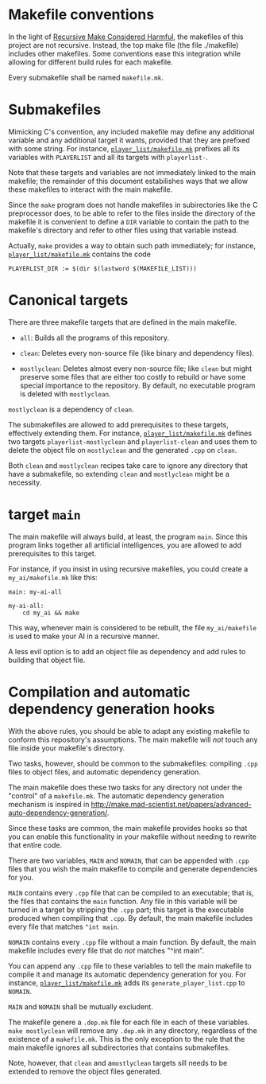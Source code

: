 Makefile conventions
====================

In the light of
[Recursive Make Considered Harmful](http://aegis.sourceforge.net/auug97.pdf),
the makefiles of this project are not recursive.
Instead, the top make file (the file ./makefile)
includes other makefiles.
Some conventions ease this integration
while allowing for different build rules for each makefile.

Every submakefile shall be named `makefile.mk`.

Submakefiles
============

Mimicking C's convention,
any included makefile may define any additional variable
and any additional target it wants,
provided that they are prefixed with some string.
For instance, [`player_list/makefile.mk`][]
prefixes all its variables with `PLAYERLIST`
and all its targets with `playerlist-`.

Note that these targets and variables are not immediately linked
to the main makefile;
the remainder of this document estabilishes ways that we allow
these makefiles to interact with the main makefile.

Since the `make` program does not handle makefiles in subirectories
like the C preprocessor does,
to be able to refer to the files inside the directory of the makefile
it is convenient to define a `DIR` variable
to contain the path to the makefile's directory
and refer to other files using that variable instead.

Actually, `make` provides a way to obtain such path immediately;
for instance, [`player_list/makefile.mk`][]
contains the code

    PLAYERLIST_DIR := $(dir $(lastword $(MAKEFILE_LIST)))

Canonical targets
=================

There are three makefile targets that are defined in the main makefile.
-   `all`:
    Builds all the programs of this repository.

-   `clean`:
    Deletes every non-source file
    (like binary and dependency files).

-   `mostlyclean`:
    Deletes almost every non-source file;
    like `clean` but might preserve some files
    that are either too costly to rebuild
    or have some special importance to the repository.
    By default, no executable program is deleted with `mostlyclean`.

`mostlyclean` is a dependency of `clean`.

The submakefiles are allowed to add prerequisites to these targets,
effectively extending them.
For instance, [`player_list/makefile.mk`][]
defines two targets `playerlist-mostlyclean` and `playerlist-clean`
and uses them to delete the object file on `mostlyclean`
and the generated `.cpp` on `clean`.

Both `clean` and `mostlyclean` recipes
take care to ignore any directory that have a submakefile,
so extending `clean` and `mostlyclean` might be a necessity.

target `main`
=============
The main makefile will always build, at least,
the program `main`.
Since this program links together all artificial intelligences,
you are allowed to add prerequisites to this target.

For instance, if you insist in using recursive makefiles,
you could create a `my_ai/makefile.mk` like this:

    main: my-ai-all

    my-ai-all:
        cd my_ai && make

This way, whenever main is considered to be rebuilt,
the file `my_ai/makefile` is used to make your AI in a recursive manner.

A less evil option is to add an object file as dependency
and add rules to building that object file.

Compilation and automatic dependency generation hooks
=====================================================

With the above rules, you should be able to adapt any existing makefile
to conform this repository's assumptions.
The main makefile will _not_ touch any file inside your makefile's directory.

Two tasks, however, should be common to the submakefiles:
compiling `.cpp` files to object files,
and automatic dependency generation.

The main makefile does these two tasks for any directory
not under the "control" of a `makefile.mk`.
The automatic dependency generation mechanism is inspired in
<http://make.mad-scientist.net/papers/advanced-auto-dependency-generation/>.

Since these tasks are common, the main makefile provides hooks
so that you can enable this functionality in your makefile
without needing to rewrite that entire code.

There are two variables,
`MAIN` and `NOMAIN`,
that can be appended with `.cpp` files
that you wish the main makefile to compile and generate dependencies for you.

`MAIN` contains every `.cpp` file that can be compiled to an executable;
that is, the files that contains the `main` function.
Any file in this variable will be turned in a target
by stripping the `.cpp` part;
this target is the executable produced when compiling that `.cpp`.
By default, the main makefile includes every file
that matches `^int main`.

`NOMAIN` contains every `.cpp` file without a main function.
By default, the main makefile includes every file
that do _not_ matches "^int main".

You can append any `.cpp` file to these variables to tell the main makefile
to compile it and manage its automatic dependency generation for you.
For instance, [`player_list/makefile.mk`][]
adds its `generate_player_list.cpp` to `NOMAIN`.

`MAIN` and `NOMAIN` shall be mutually excludent.

The makefile genere a `.dep.mk` file for each file in each of these variables.
`make mostlyclean` will remove any `.dep.mk` in any directory,
regardless of the existence of a `makefile.mk`.
This is the only exception to the rule that the main makefile
ignores all subdirectories that contains submakefiles.

Note, however, that `clean` and a`mostlyclean` targets
sill needs to be extended to remove the object files generated.

[`player_list/makefile.mk`]: player_list/makefile.mk
